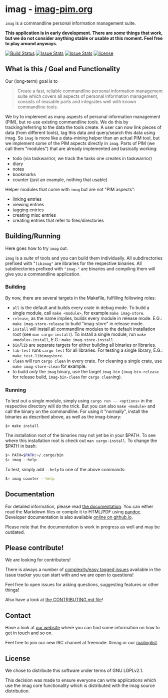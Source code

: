 # imag - [imag-pim.org](http://imag-pim.org)

`imag` is a commandline personal information management suite.

**This application is in early development. There are _some_ things that work,
but we do not consider anything stable or usable at this moment. Feel free to
play around anyways.**

[![Build Status](https://travis-ci.org/matthiasbeyer/imag.svg?branch=master)](https://travis-ci.org/matthiasbeyer/imag)
[![Issue Stats](http://www.issuestats.com/github/matthiasbeyer/imag/badge/pr?style=flat-square)](http://www.issuestats.com/github/matthiasbeyer/imag)
[![Issue Stats](http://www.issuestats.com/github/matthiasbeyer/imag/badge/issue?style=flat-square)](http://www.issuestats.com/github/matthiasbeyer/imag)
[![license](https://img.shields.io/github/license/matthiasbeyer/imag.svg?maxAge=2592000?style=flat-square)]()

## What is this / Goal and Functionality

Our (long-term) goal is to

> Create a fast, reliable commandline personal
> information management suite which covers all aspects of personal information
> management, consists of reusable parts and integrates well with known
> commandline tools.

We try to implement as many aspects of personal information management (PIM),
but re-use existing commandline tools.
We do this by tracking/referring to the data the tools create.
A user can now link pieces of data (from different tools), tag this data and
query/search this data using imag.
So `imag` is more like a data-mining helper than an actual PIM tool, but we
implement some of the PIM aspects directly in `imag`.
Parts of PIM (we call them "modules") that are already implemented and basically
working:

* todo (via taskwarrior, we track the tasks one creates in taskwarrior)
* diary
* notes
* bookmarks
* counter (just an example, nothing that usable)

Helper modules that come with `imag` but are not "PIM aspects":

* linking entries
* viewing entries
* tagging entries
* creating misc entries
* creating entries that refer to files/directories

## Building/Running

Here goes how to try `imag` out.

`imag` is a _suite_ of tools and you can build them individually.
All subdirectories prefixed with "`libimag"` are libraries for the respective
binaries.
All subdirectories prefixed with `"imag-"` are binaries and compiling them will
give you a commandline application.

### Building

By now, there are several targets in the Makefile, fulfilling following roles:

* `all` is the default and builds every crate in debug mode.
  To build a single module, call `make <module>`, for example `make imag-store`.
* `release`, as the name implies, builds every module in release mode.
  E.G.: `make imag-store-release` to build "imag-store" in release mode.
* `install` will install all commandline modules to the default installation
  root (see `man cargo-install`).
  To install a single module, run `make <module>-install`,
  E.G.: `make imag-store-install`
* `bin`/`lib` are separate targets for either building all binaries or
  libraries.
* `lib-test` runs `cargo test` for all libraries.
  For testing a single library, E.G.: `make test-libimagstore`.
* `clean` will run `cargo clean` in every crate.
  For cleaning a single crate, use `make imag-store-clean` for example.
* to build _only_ the `imag` binary, use the target `imag-bin`
  (`imag-bin-release` for release build, `imag-bin-clean` for `cargo clean`ing).

### Running

To test out a single module, simply using `cargo run -- <options>` in the
respective directory will do the trick.
But you can also `make <module>` and call the binary on the commandline.
For using it "normally", install the
binaries as described above, as well as the imag-binary:

```
$> make install
```

The installation root of the binaries may not yet be in your $PATH.
To see where this installation root is check out `man cargo-install`.
To change the $PATH in bash:

```bash
$> PATH=$PATH:~/.cargo/bin
$> imag --help
```

To test, simply add `--help` to one of the above commands:

```bash
$> imag counter --help
```

## Documentation

For detailed information, please read [the documentation](./doc/).
You can either read the Markdown files or compile it to HTML/PDF using
[pandoc](http://pandoc.org).
Developer documentation is also available
[online on github.io](https://matthiasbeyer.github.io/imag/imag_documentation/index.html).

Please note that the documentation is work in progress as well and may be
outdated.

## Please contribute!

We are looking for contributors!

There is always a number of
[complexity/easy tagged issues](https://github.com/matthiasbeyer/imag/issues?q=is%3Aopen+is%3Aissue+label%3Acomplexity%2Feasy)
available in the issue tracker you can start with and we are open to questions!

Feel free to open issues for asking questions, suggesting features or other
things!

Also have a look at [the CONTRIBUTING.md file](./CONTRIBUTING.md)!

## Contact

Have a look at [our website](http://imag-pim.org) where you can find some
information on how to get in touch and so on.

Feel free to join our new IRC channel at freenode: #imag
or our [mailinglist](http://imag-pim.org/mailinglist/).

## License

We chose to distribute this software under terms of GNU LGPLv2.1.

This decision was made to ensure everyone can write applications which use the
imag core functionality which is distributed with the imag source distribution.

